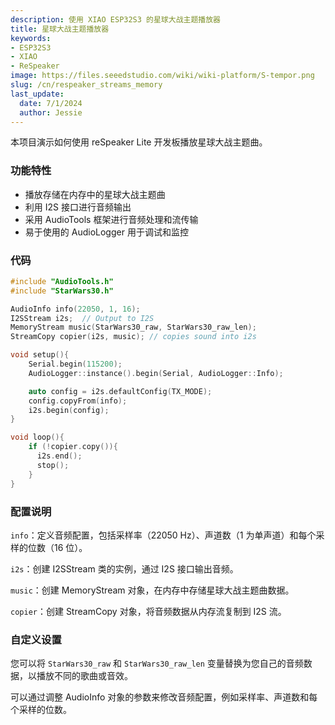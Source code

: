 ```yaml
---
description: 使用 XIAO ESP32S3 的星球大战主题播放器
title: 星球大战主题播放器
keywords:
- ESP32S3
- XIAO
- ReSpeaker
image: https://files.seeedstudio.com/wiki/wiki-platform/S-tempor.png
slug: /cn/respeaker_streams_memory
last_update:
  date: 7/1/2024
  author: Jessie
---
```


本项目演示如何使用 reSpeaker Lite 开发板播放星球大战主题曲。


### 功能特性

* 播放存储在内存中的星球大战主题曲
* 利用 I2S 接口进行音频输出
* 采用 AudioTools 框架进行音频处理和流传输
* 易于使用的 AudioLogger 用于调试和监控


### 代码

```cpp
#include "AudioTools.h"
#include "StarWars30.h"

AudioInfo info(22050, 1, 16);
I2SStream i2s;  // Output to I2S
MemoryStream music(StarWars30_raw, StarWars30_raw_len);
StreamCopy copier(i2s, music); // copies sound into i2s

void setup(){
    Serial.begin(115200);
    AudioLogger::instance().begin(Serial, AudioLogger::Info);

    auto config = i2s.defaultConfig(TX_MODE);
    config.copyFrom(info);
    i2s.begin(config);
}

void loop(){
    if (!copier.copy()){
      i2s.end();
      stop();
    }
}
```

### 配置说明

`info`：定义音频配置，包括采样率（22050 Hz）、声道数（1 为单声道）和每个采样的位数（16 位）。

`i2s`：创建 I2SStream 类的实例，通过 I2S 接口输出音频。

`music`：创建 MemoryStream 对象，在内存中存储星球大战主题曲数据。

`copier`：创建 StreamCopy 对象，将音频数据从内存流复制到 I2S 流。

### 自定义设置

您可以将 `StarWars30_raw` 和 `StarWars30_raw_len` 变量替换为您自己的音频数据，以播放不同的歌曲或音效。

可以通过调整 AudioInfo 对象的参数来修改音频配置，例如采样率、声道数和每个采样的位数。